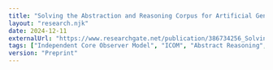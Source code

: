 ```yaml
---
title: "Solving the Abstraction and Reasoning Corpus for Artificial General Intelligence (ARC-AGI) AI Benchmark with ICOM"
layout: "research.njk"
date: 2024-12-11
externalUrl: "https://www.researchgate.net/publication/386734256_Solving_the_Abstraction_and_Reasoning_Corpus_for_Artificial_General_Intelligence_ARC-AGI_AI_Benchmark_with_ICOM"
tags: ["Independent Core Observer Model", "ICOM", "Abstract Reasoning", "Benchmark", "Puzzle Solving"]
version: "Preprint"
---
```

